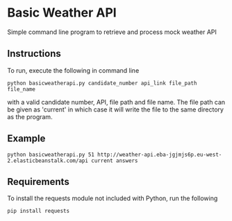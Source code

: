 # Basic Weather API

Simple command line program to retrieve and process mock weather API

## Instructions
To run, execute the following in command line

 `python basicweatherapi.py candidate_number api_link file_path file_name`

with a valid candidate number, API, file path and file name. The file path can be given as 'current' in which case it will write the file to the same directory as the program.

## Example
`python basicweatherapi.py 51 http://weather-api.eba-jgjmjs6p.eu-west-2.elasticbeanstalk.com/api current answers`


## Requirements
To install the requests module not included with Python, run the following

`pip install requests`
